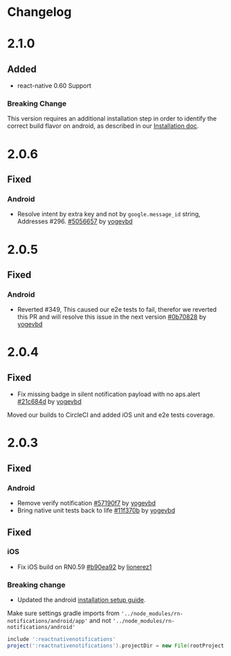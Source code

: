 # Changelog
# 2.1.0
## Added
* react-native 0.60 Support

### Breaking Change
This version requires an additional installation step in order to identify the correct build flavor on android, as described in our [Installation doc](https://github.com/wix/rn-notifications/blob/master/docs/installation.md#step-5-rnnotifications-and-react-native-version).

# 2.0.6
## Fixed
### Android
* Resolve intent by extra key and not by `google.message_id` string, Addresses #296.  [#5056657](https://github.com/wix/rn-notifications/pull/358/commits/5056657a6b3041b0c272357afcded42e59b83433) by [yogevbd](https://github.com/yogevbd)

# 2.0.5
## Fixed
### Android
* Reverted #349, This caused our e2e tests to fail, therefor we reverted this PR and will resolve this issue in the next version [#0b70828](https://github.com/wix/rn-notifications/pull/357/commits/0b70828ca3e1f4e00817a32d6327381b4605c75c) by [yogevbd](https://github.com/yogevbd)

# 2.0.4
## Fixed
* Fix missing badge in silent notification payload with no aps.alert [#21c684d](https://github.com/wix/rn-notifications/commit/21c684dbb7f632644747fa884c1b3f2bfd87f0a5) by [yogevbd](https://github.com/yogevbd)

Moved our builds to CircleCI and added iOS unit and e2e tests coverage.

# 2.0.3

## Fixed
### Android
* Remove verify notification [#57190f7](https://github.com/wix/rn-notifications/commit/57190f7ed239022da28f62cb6e4d04e5fd5d48d1) by [yogevbd](https://github.com/yogevbd)
* Bring native unit tests back to life [#11f370b](https://github.com/wix/rn-notifications/commit/11f370b380c4f9dd0365cc4866114722fa70a393) by [yogevbd](https://github.com/yogevbd)

## Fixed
### iOS
* Fix iOS build on RN0.59 [#b90ea92](https://github.com/wix/rn-notifications/commit/b90ea920b195a80bc218e15f58222af1701bf79f) by [lionerez1](https://github.com/lionerez1)

### Breaking change
* Updated the android [installation setup guide](https://github.com/wix/rn-notifications/blob/master/docs/installation.md).

Make sure settings gradle imports from `'../node_modules/rn-notifications/android/app'` and not `'../node_modules/rn-notifications/android'`

```gradle
include ':reactnativenotifications'
project(':reactnativenotifications').projectDir = new File(rootProject.projectDir, '../node_modules/rn-notifications/android/app')
```
